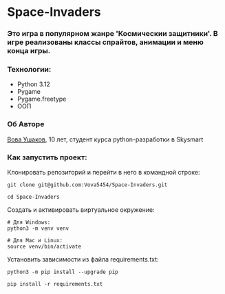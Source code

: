 # Space-Invaders

### Это игра в популярном жанре 'Космическии защитники'. В игре реализованы классы спрайтов, анимации и меню конца игры.

### Технологии:
- Python 3.12
- Pygame
- Pygame.freetype
- ООП

### Об Авторе
[Вова Ушаков](https://github.com/Vova5454), 10 лет, студент курса python-разработки в Skysmart


### Как запустить проект:

Клонировать репозиторий и перейти в него в командной строке:

```
git clone git@github.com:Vova5454/Space-Invaders.git
```

```
cd Space-Invaders
```

Cоздать и активировать виртуальное окружение:

```
# Для Windows:
python3 -m venv venv

# Для Mac и Linux:
source venv/bin/activate
```

Установить зависимости из файла requirements.txt:

```
python3 -m pip install --upgrade pip
```

```
pip install -r requirements.txt
```
